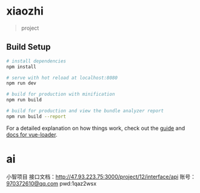 # xiaozhi

> project

## Build Setup

``` bash
# install dependencies
npm install

# serve with hot reload at localhost:8080
npm run dev

# build for production with minification
npm run build

# build for production and view the bundle analyzer report
npm run build --report
```

For a detailed explanation on how things work, check out the [guide](http://vuejs-templates.github.io/webpack/) and [docs for vue-loader](http://vuejs.github.io/vue-loader).
# ai
小智项目
接口文档：http://47.93.223.75:3000/project/12/interface/api
账号：970372610@qq.com
pwd:1qaz2wsx
